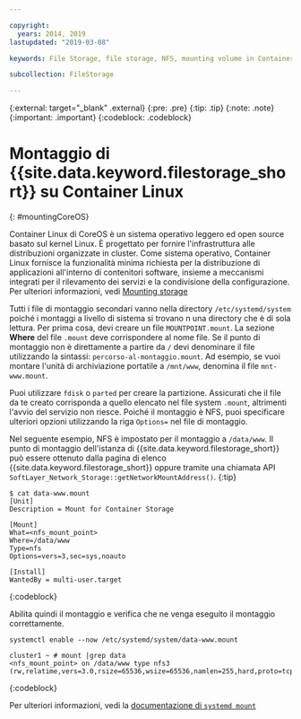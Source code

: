 ```yaml
---

copyright:
  years: 2014, 2019
lastupdated: "2019-03-08"

keywords: File Storage, file storage, NFS, mounting volume in Container Linux, CoreOS

subcollection: FileStorage

---
```

{:external: target="_blank" .external}
{:pre: .pre}
{:tip: .tip}
{:note: .note}
{:important: .important}
{:codeblock: .codeblock}


# Montaggio di {{site.data.keyword.filestorage_short}} su Container Linux
{: #mountingCoreOS}

Container Linux di CoreOS è un sistema operativo leggero ed open source basato sul kernel Linux. È progettato per fornire l'infrastruttura alle distribuzioni organizzate in cluster. Come sistema operativo, Container Linux fornisce la funzionalità minima richiesta per la distribuzione di applicazioni all'interno di contenitori software, insieme a meccanismi integrati per il rilevamento dei servizi e la condivisione della configurazione. Per ulteriori informazioni, vedi [Mounting storage](https://coreos.com/os/docs/latest/mounting-storage.html)

Tutti i file di montaggio secondari vanno nella directory `/etc/systemd/system` poiché i montaggi a livello di sistema si trovano n una directory che è di sola lettura. Per prima cosa, devi creare un file `MOUNTPOINT.mount`. La sezione **Where** del file `.mount` deve corrispondere al nome file. Se il punto di montaggio non è direttamente a partire da `/` devi denominare il file utilizzando la sintassi: `percorso-al-montaggio.mount`. Ad esempio, se vuoi montare l'unità di archiviazione portatile a `/mnt/www`, denomina il file `mnt-www.mount`.

Puoi utilizzare `fdisk` o `parted` per creare la partizione. Assicurati che il file da te creato corrisponda a quello elencato nel file system `.mount`, altrimenti l'avvio del servizio non riesce. Poiché il montaggio è NFS, puoi specificare ulteriori opzioni utilizzando la riga `Options=` nel file di montaggio.

Nel seguente esempio, NFS è impostato per il montaggio a `/data/www`. Il punto di montaggio dell'istanza di {{site.data.keyword.filestorage_short}} può essere ottenuto dalla pagina di elenco {{site.data.keyword.filestorage_short}} oppure tramite una chiamata API `SoftLayer_Network_Storage::getNetworkMountAddress()`.
{:tip}

```
$ cat data-www.mount
[Unit]
Description = Mount for Container Storage

[Mount]
What=<nfs_mount_point>
Where=/data/www
Type=nfs
Options=vers=3,sec=sys,noauto

[Install]
WantedBy = multi-user.target
```
{:codeblock}

Abilita quindi il montaggio e verifica che ne venga eseguito il montaggio correttamente.

```
systemctl enable --now /etc/systemd/system/data-www.mount

cluster1 ~ # mount |grep data
<nfs_mount_point> on /data/www type nfs3 (rw,relatime,vers=3.0,rsize=65536,wsize=65536,namlen=255,hard,proto=tcp,port=0,timeo=600,retrans=2,sec=sys,clientaddr=10.81.x.x,local_lock=none,addr=10.1.x.x)
```
{:codeblock}

Per ulteriori informazioni, vedi la [documentazione di `systemd mount`](https://www.freedesktop.org/software/systemd/man/systemd.mount.html)
